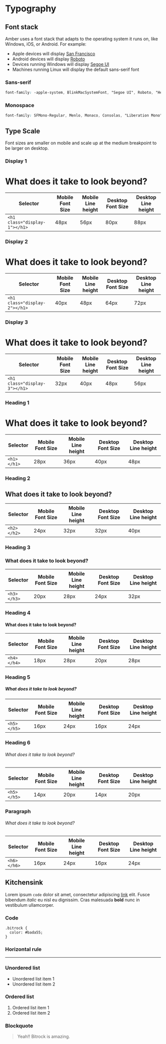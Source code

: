 # Typography

<div class="typography">

## Font stack

Amber uses a font stack that adapts to the operating system it runs on, like Windows, iOS, or Android. For example:

* Apple devices will display [San Francisco](https://developer.apple.com/fonts/)
* Android devices will display [Roboto]()
* Devices running Windows will display [Segoe UI](https://docs.microsoft.com/en-us/typography/font-list/segoe-ui)
* Machines running Linux will display the default sans-serif font

### Sans-serif

```css
font-family: -apple-system, BlinkMacSystemFont, "Segoe UI", Roboto, "Helvetica Neue", Arial, "Noto Sans", sans-serif, "Apple Color Emoji", "Segoe UI Emoji", "Segoe UI Symbol", "Noto Color Emoji";
```

### Monospace

```css
font-family: SFMono-Regular, Menlo, Monaco, Consolas, "Liberation Mono", "Courier New", monospace;
```

## Type Scale

Font sizes are smaller on mobile and scale up at the medium breakpoint to be larger on desktop.

### Display 1

<div class="type-container">

<h1 class="display-1">What does it take to look beyond?</h1>

</div>

| Selector                      | Mobile Font Size  | Mobile Line height | Desktop Font Size | Desktop Line height |
| ----------------------------- | ----------------- | ------------------ | ----------------- | ------------------- |
| `<h1 class="display-1"></h1>` | 48px              | 56px               | 80px              | 88px                |

### Display 2

<div class="type-container">

<h1 class="display-2">What does it take to look beyond?</h1>

</div>

| Selector                      | Mobile Font Size  | Mobile Line height | Desktop Font Size | Desktop Line height |
| ----------------------------- | ----------------- | ------------------ | ----------------- | ------------------- |
| `<h1 class="display-2"></h1>` | 40px              | 48px               | 64px              | 72px                |

### Display 3

<div class="type-container">

<h1 class="display-3">What does it take to look beyond?</h1>

</div>

| Selector                      | Mobile Font Size  | Mobile Line height | Desktop Font Size | Desktop Line height |
| ----------------------------- | ----------------- | ------------------ | ----------------- | ------------------- |
| `<h1 class="display-3"></h1>` | 32px              | 40px               | 48px              | 56px                |

### Heading 1

<div class="type-container">

<h1>What does it take to look beyond?</h1>

</div>

| Selector                      | Mobile Font Size  | Mobile Line height | Desktop Font Size | Desktop Line height |
| ----------------------------- | ----------------- | ------------------ | ----------------- | ------------------- |
| `<h1></h1>`                   | 28px              | 36px               | 40px              | 48px                |

### Heading 2

<div class="type-container">

<h2>What does it take to look beyond?</h2>

</div>

| Selector                      | Mobile Font Size  | Mobile Line height | Desktop Font Size | Desktop Line height |
| ----------------------------- | ----------------- | ------------------ | ----------------- | ------------------- |
| `<h2></h2>`                   | 24px              | 32px               | 32px              | 40px                |

### Heading 3

<div class="type-container">

<h3>What does it take to look beyond?</h3>

</div>

| Selector                      | Mobile Font Size  | Mobile Line height | Desktop Font Size | Desktop Line height |
| ----------------------------- | ----------------- | ------------------ | ----------------- | ------------------- |
| `<h3></h3>`                   | 20px              | 28px               | 24px              | 32px                |

### Heading 4

<div class="type-container">

<h4>What does it take to look beyond?</h4>

</div>

| Selector                      | Mobile Font Size  | Mobile Line height | Desktop Font Size | Desktop Line height |
| ----------------------------- | ----------------- | ------------------ | ----------------- | ------------------- |
| `<h4></h4>`                   | 18px              | 28px               | 20px              | 28px                |

### Heading 5

<div class="type-container">

<h5>What does it take to look beyond?</h5>

</div>

| Selector                      | Mobile Font Size  | Mobile Line height | Desktop Font Size | Desktop Line height |
| ----------------------------- | ----------------- | ------------------ | ----------------- | ------------------- |
| `<h5></h5>`                   | 16px              | 24px               | 16px              | 24px                |

### Heading 6

<div class="type-container">

<h6>What does it take to look beyond?</h6>

</div>

| Selector                      | Mobile Font Size  | Mobile Line height | Desktop Font Size | Desktop Line height |
| ----------------------------- | ----------------- | ------------------ | ----------------- | ------------------- |
| `<h5></h5>`                   | 14px              | 20px               | 14px              | 20px                |

### Paragraph

<div class="type-container">

<h6>What does it take to look beyond?</h6>

</div>

| Selector                      | Mobile Font Size  | Mobile Line height | Desktop Font Size | Desktop Line height |
| ----------------------------- | ----------------- | ------------------ | ----------------- | ------------------- |
| `<h6></h6>`                   | 16px              | 24px               | 16px              | 24px                |

## Kitchensink

<p>Lorem ipsum <code>code</code> dolor sit amet, consectetur adipiscing <a href="#">link</a> elit. Fusce bibendum <i>italic</i> eu nisl eu dignissim. Cras malesuada <b>bold</b> nunc in vestibulum ullamcorper.</p>

### Code

<pre><code>.bitrock {
  color: #bada55;
}</code></pre>

### Horizontal rule

<hr>

### Unordered list

<ul>
    <li>Unordered list item 1</li>
    <li>Unordered list item 2</li>
</ul>

### Ordered list

<ol>
    <li>Ordered list item 1</li>
    <li>Ordered list item 2</li>
</ol>

### Blockquote

<blockquote>
    <p>Yeah!! Bitrock is amazing.</p>
</blockquote>

</div>